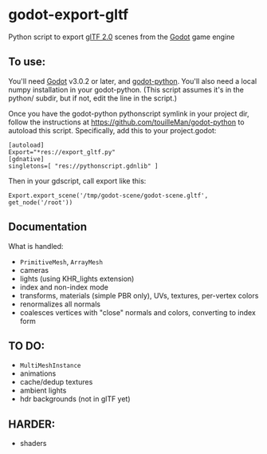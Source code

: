 # godot-export-gltf

Python script to export [glTF 2.0][gltf] scenes from the [Godot] game engine

## To use:
You'll need [Godot] v3.0.2 or later, and [godot-python].
You'll also need a local numpy installation in your godot-python.
(This script assumes it's in the python/ subdir, but if not, edit the
line in the script.)

Once you have the godot-python pythonscript symlink in your project dir,
follow the instructions at https://github.com/touilleMan/godot-python
to autoload this script. Specifically, add this to your project.godot:
```
[autoload]
Export="*res://export_gltf.py"
[gdnative]
singletons=[ "res://pythonscript.gdnlib" ]
```
Then in your gdscript, call export like this:
```
Export.export_scene('/tmp/godot-scene/godot-scene.gltf', get_node('/root'))
```

## Documentation
What is handled:
* `PrimitiveMesh`, `ArrayMesh`
* cameras
* lights (using KHR_lights extension)
* index and non-index mode
* transforms, materials (simple PBR only), UVs, textures, per-vertex colors
* renormalizes all normals
* coalesces vertices with "close" normals and colors, converting to index form


## TO DO:
* `MultiMeshInstance`
* animations
* cache/dedup textures
* ambient lights
* hdr backgrounds (not in glTF yet)

## HARDER:
* shaders

[gltf]: https://www.khronos.org/gltf/
[Godot]: https://github.com/godotengine/godot
[godot-python]: https://github.com/touilleMan/godot-python
